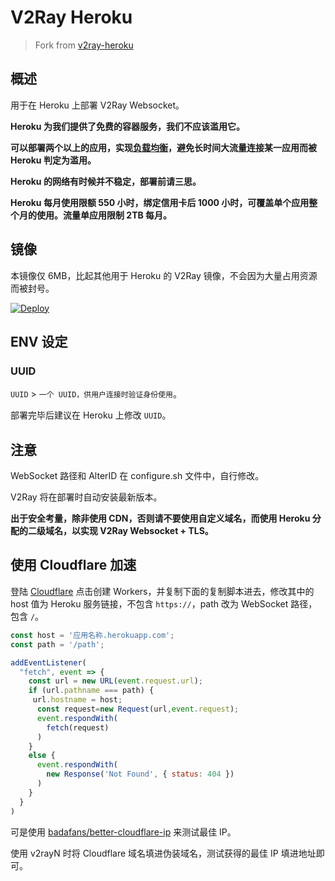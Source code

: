 # V2Ray Heroku

>Fork from [v2ray-heroku](https://github.com/bclswl0827/v2ray-heroku)

## 概述

用于在 Heroku 上部署 V2Ray Websocket。

**Heroku 为我们提供了免费的容器服务，我们不应该滥用它。**

**可以部署两个以上的应用，实现[负载均衡](https://toutyrater.github.io/app/balance.html)，避免长时间大流量连接某一应用而被 Heroku 判定为滥用。**

**Heroku 的网络有时候并不稳定，部署前请三思。**

**Heroku 每月使用限额 550 小时，绑定信用卡后 1000 小时，可覆盖单个应用整个月的使用。流量单应用限制 2TB 每月。**

## 镜像

本镜像仅 6MB，比起其他用于 Heroku 的 V2Ray 镜像，不会因为大量占用资源而被封号。

[![Deploy](https://www.herokucdn.com/deploy/button.png)](https://dashboard.heroku.com/new?template=https%3A%2F%2Fgithub.com%2Fgamekingv%2Fv2-heroku)

## ENV 设定

### UUID

`UUID` > `一个 UUID，供用户连接时验证身份使用`。

部署完毕后建议在 Heroku 上修改 `UUID`。

## 注意

WebSocket 路径和 AlterID 在 configure.sh 文件中，自行修改。

V2Ray 将在部署时自动安装最新版本。

**出于安全考量，除非使用 CDN，否则请不要使用自定义域名，而使用 Heroku 分配的二级域名，以实现 V2Ray Websocket + TLS。**

## 使用 Cloudflare 加速

登陆 [Cloudflare](https://www.cloudflare.com/) 点击创建 Workers，并复制下面的复制脚本进去，修改其中的 host 值为 Heroku 服务链接，不包含 `https://`，path 改为 WebSocket 路径，包含 `/`。

```javascript
const host = '应用名称.herokuapp.com';
const path = '/path';

addEventListener(
  "fetch", event => {
    const url = new URL(event.request.url);
    if (url.pathname === path) {
     url.hostname = host;
      const request=new Request(url,event.request);
      event.respondWith(
        fetch(request)
      )
    }
    else {
      event.respondWith(
        new Response('Not Found', { status: 404 })
      )
    }
  }
)
```
可是使用 [badafans/better-cloudflare-ip](https://github.com/badafans/better-cloudflare-ip) 来测试最佳 IP。

使用 v2rayN 时将 Cloudflare 域名填进伪装域名，测试获得的最佳 IP 填进地址即可。
